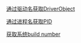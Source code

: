 [通过驱动名获取DriverObject](./GetDriverObjectByName.c)

[通过进程名获取PID](./GetPidByProcessName.c)

[获取系统build number](./GetSystemVersion.c)

